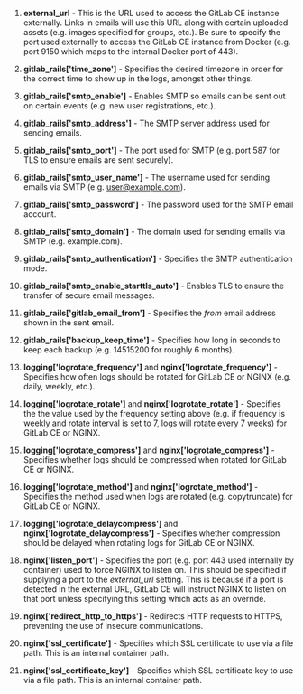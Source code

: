1. **external_url** - This is the URL used to access the GitLab CE instance externally. Links in emails will use this URL along with certain uploaded assets (e.g. images specified for groups, etc.). Be sure to specify the port used externally to access the GitLab CE instance from Docker (e.g. port 9150 which maps to the internal Docker port of 443).

2. **gitlab_rails['time_zone']** - Specifies the desired timezone in order for the correct time to show up in the logs, amongst other things.

3. **gitlab_rails['smtp_enable']** - Enables SMTP so emails can be sent out on certain events (e.g. new user registrations, etc.).

4. **gitlab_rails['smtp_address']** - The SMTP server address used for sending emails.

5. **gitlab_rails['smtp_port']** - The port used for SMTP (e.g. port 587 for TLS to ensure emails are sent securely).

6. **gitlab_rails['smtp_user_name']** - The username used for sending emails via SMTP (e.g. user@example.com).

7. **gitlab_rails['smtp_password']** - The password used for the SMTP email account.

8. **gitlab_rails['smtp_domain']** - The domain used for sending emails via SMTP (e.g. example.com).

9. **gitlab_rails['smtp_authentication']** - Specifies the SMTP authentication mode.

10. **gitlab_rails['smtp_enable_starttls_auto']** - Enables TLS to ensure the transfer of secure email messages.

11. **gitlab_rails['gitlab_email_from']** - Specifies the *from* email address shown in the sent email.

12. **gitlab_rails['backup_keep_time']** - Specifies how long in seconds to keep each backup (e.g. 14515200 for roughly 6 months).

13. **logging['logrotate_frequency']** and **nginx['logrotate_frequency']** - Specifies how often logs should be rotated for GitLab CE or NGINX (e.g. daily, weekly, etc.).

14. **logging['logrotate_rotate']** and **nginx['logrotate_rotate']** - Specifies the the value used by the frequency setting above (e.g. if frequency is weekly and rotate interval is set to 7, logs will rotate every 7 weeks) for GitLab CE or NGINX.

15. **logging['logrotate_compress']** and **nginx['logrotate_compress']** - Specifies whether logs should be compressed when rotated for GitLab CE or NGINX.

16. **logging['logrotate_method']** and **nginx['logrotate_method']** - Specifies the method used when logs are rotated (e.g. copytruncate) for GitLab CE or NGINX.

17. **logging['logrotate_delaycompress']** and **nginx['logrotate_delaycompress']** - Specifies whether compression should be delayed when rotating logs for GitLab CE or NGINX.

18. **nginx['listen_port']** - Specifies the port (e.g. port 443 used internally by container) used to force NGINX to listen on. This should be specified if supplying a port to the *external_url* setting. This is because if a port is detected in the external URL, GitLab CE will instruct NGINX to listen on that port unless specifying this setting which acts as an override.

19. **nginx['redirect_http_to_https']** - Redirects HTTP requests to HTTPS, preventing the use of insecure communications.

20. **nginx['ssl_certificate']** - Specifies which SSL certificate to use via a file path. This is an internal container path.

21. **nginx['ssl_certificate_key']** - Specifies which SSL certificate key to use via a file path. This is an internal container path.
